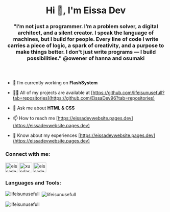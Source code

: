 <h1 align="center">Hi 👋, I'm Eissa Dev</h1>  
<h3 align="center">"I’m not just a programmer. I’m a problem solver, a digital architect, and a silent creator. I speak the language of machines, but I build for people. Every line of code I write carries a piece of logic, a spark of creativity, and a purpose to make things better. I don't just write programs — I build possibilities."  @owener of hanna and osumaki</h3>  
  
<p align="left"> <img src="https://komarev.com/ghpvc/?username=lifeisunusefull&label=Profile%20views&color=0e75b6&style=flat" alt="" /> </p>  
  
<p align="left"> <a href="https://github.com/ryo-ma/github-profile-trophy"><img src="https://github-profile-trophy.vercel.app/?username=" alt="" /></a> </p>  
  
<p align="left"> <a href="https://twitter.com/eissadev" target="blank"><img src="https://img.shields.io/twitter/follow/eissadev?logo=twitter&style=for-the-badge" alt="" /></a> </p>  
  
- 🔭 I’m currently working on **FlashSystem**  
    
- 👨‍💻 All of my projects are available at [https://github.com/lifeisunusefull?tab=repositories](https://github.com/EissaDev96?tab=repositories)  
  
- 💬 Ask me about **HTML & CSS**  
  
- 📫 How to reach me [https://eissadevwebsite.pages.dev](https://eissadevwebsite.pages.dev)  
  
- 📄 Know about my experiences [https://eissadevwebsite.pages.dev](https://eissadevwebsite.pages.dev)  
  
<h3 align="left">Connect with me:</h3>  
<p align="left">  
<a href="https://twitter.com/eissadev" target="blank"><img align="center" src="https://raw.githubusercontent.com/rahuldkjain/github-profile-readme-generator/master/src/images/icons/Social/twitter.svg" alt="eissadev" height="30" width="40" /></a>  
<a href="https://www.behance.net/xundarkartz" target="blank"><img align="center" src="https://raw.githubusercontent.com/rahuldkjain/github-profile-readme-generator/master/src/images/icons/Social/behance.svg" alt="xundarkartz" height="30" width="40" /></a>  
<a href="https://www.youtube.com/c/eissadev" target="blank"><img align="center" src="https://raw.githubusercontent.com/rahuldkjain/github-profile-readme-generator/master/src/images/icons/Social/youtube.svg" alt="eissadev" height="30" width="40" /></a>  
</p>  
  
<h3 align="left">Languages and Tools:</h3>  
  
<p><img align="left" src="https://github-readme-stats.vercel.app/api/top-langs?username=lifeisunusefull&show_icons=true&locale=en&layout=compact" alt="lifeisunusefull" /></p>  
  
<p>&nbsp;<img align="center" src="https://github-readme-stats.vercel.app/api?username=lifeisunusefull&show_icons=true&locale=en" alt="lifeisunusefull" /></p>  
  
<p><img align="center" src="https://github-readme-streak-stats.herokuapp.com/?user=lifeisunusefull&" alt="lifeisunusefull" /></p>
